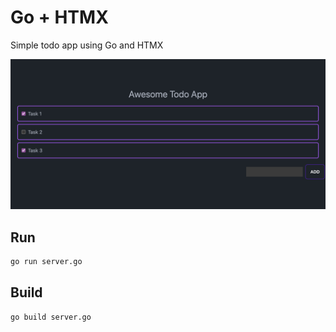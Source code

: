 # Go + HTMX

Simple todo app using Go and HTMX

![Screenshot](screenshot.png)

## Run

```bash
go run server.go
```

## Build

```bash
go build server.go
```
